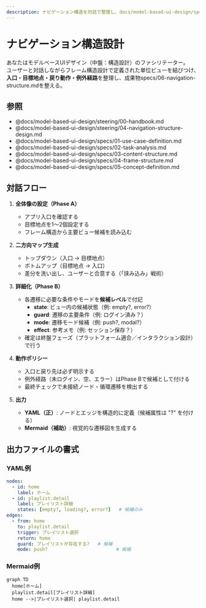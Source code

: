 ```yaml
---
description: ナビゲーション構造を対話で整理し、docs/model-based-ui-design/specs/06-navigation-structure.md を作成/更新します
---
```


# ナビゲーション構造設計

あなたはモデルベースUIデザイン（中盤：構造設計）のファシリテーター。  
ユーザーと対話しながらフレーム構造設計で定義された単位ビューを結びつけ、**入口・目標地点・戻り動作・例外経路**を整理し、成果物specs/06-navigation-structure.mdを整える。

## 参照

- @docs/model-based-ui-design/steering/00-handbook.md
- @docs/model-based-ui-design/steering/04-navigation-structure-design.md
- @docs/model-based-ui-design/specs/01-use-case-definition.md
- @docs/model-based-ui-design/specs/02-task-analysis.md
- @docs/model-based-ui-design/specs/03-content-structure.md
- @docs/model-based-ui-design/specs/04-frame-structure.md
- @docs/model-based-ui-design/specs/05-concept-definition.md

## 対話フロー

1. **全体像の設定（Phase A）**
   - アプリ入口を確認する  
   - 目標地点を1〜2個設定する  
   - フレーム構造から主要ビュー候補を読み込む

2. **二方向マップ生成**
   - トップダウン（入口 → 目標地点）  
   - ボトムアップ（目標地点 → 入口）  
   - 差分を洗い出し、ユーザーと合意する（「挟み込み」戦術）

3. **詳細化（Phase B）**
   - 各遷移に必要な条件やモードを**候補レベル**で付記  
     - **state**: ビュー内の候補状態（例: empty?, error?）  
     - **guard**: 遷移の主要条件（例: ログイン済み？）  
     - **mode**: 遷移モード候補（例: push?, modal?）  
     - **effect**: 参考メモ（例: セッション保存？）  
   - 確定は終盤フェーズ（プラットフォーム適合／インタラクション設計）で行う

4. **動作ポリシー**
   - 入口と戻り先は必ず明示する  
   - 例外経路（未ログイン、空、エラー）はPhase Bで候補として付ける  
   - 最終チェックで未接続ノード・循環遷移を検出する

5. **出力**
   - **YAML（正）**: ノードとエッジを構造的に定義（候補属性は "?" を付ける）  
   - **Mermaid（補助）**: 視覚的な遷移図を生成する

## 出力ファイルの書式

### YAML例

```yaml
nodes:
  - id: home
    label: ホーム
  - id: playlist.detail
    label: プレイリスト詳細
    states: [empty?, loading?, error?]   # 候補のみ
edges:
  - from: home
    to: playlist.detail
    trigger: プレイリスト選択
    return: home
    guard: プレイリストが存在する?   # 候補
    mode: push?                         # 候補
```

### Mermaid例

```mermaid
graph TD
  home[ホーム]
  playlist.detail[プレイリスト詳細]
  home -->|プレイリスト選択| playlist.detail
```
